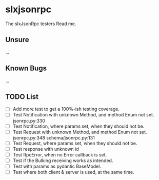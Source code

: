 slxjsonrpc
===============================================================================
The slxJsonRpc testers Read me.


Unsure
-------------------------------------------------------------------------------
  ...

Known Bugs
-------------------------------------------------------------------------------
 ...

TODO List
-------------------------------------------------------------------------------
 * [ ] Add more test to get a 100%-ish testing coverage.
 * [ ] Test Notification with unknown Method, and method Enum not set. jsonrpc.py:330
 * [ ] Test Notification, where params set, when they should not be.
 * [ ] Test Request with unknown Method, and method Enum not set. jsonrpc.py:348 schema/jsonrpc.py:131
 * [ ] Test Request, where params set, when they should not be.
 * [ ] Test response with unknown id
 * [ ] Test RpcError, when no Error callback is set.
 * [ ] Test if the Bulking receiving works as intended.
 * [ ] Test with params as pydantic BaseModel.
 * [ ] Test where both client & server is used, at the same time.
